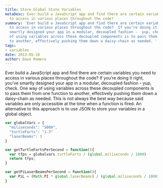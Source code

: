 ```yaml
---
title: Store Global State Variables
metaDesc: Ever build a JavaScript app and find there are certain variables you need
  to access in various places throughout the code?
summary: 'Ever build a JavaScript app and find there are certain variables you need
  to access in various places throughout the code?  If you’re doing it right, you’ve
  smartly designed your app in a modular, decoupled fashion -  yup, check. One way
  of using variables across these decoupled components is to pass them from one function
  to another, effectively pushing them down a daisy-chain as needed. '
tags:
- variables
date: 2013-05-16
author: Dave Romero
---
```


Ever build a JavaScript app and find there are certain variables you need to access in various places throughout the code?  If you’re doing it right, you’ve smartly designed your app in a modular, decoupled fashion -  yup, check. One way of using variables across these decoupled components is to pass them from one function to another, effectively pushing them down a daisy-chain as needed.  This is not always the best way because said variables are only accessible at the time when a function is fired.  An alternative to this approach is to use JSON to store your variables in a global object.

```js
var globalVars = {
  "miliseconds": "5000",
  "turtleFarts": "1.3"
  "laserBeams": 3
}

var getTurtleFartsPerSecond = function(){
  var tfps = globalvars.turtleFarts / (global.miliseconds / 1000)
  return tfps;
}

var getPiLaserBeamsPerSecond = function(){
  var PiL = (Math.PI * global.laserBeams) / (global.miliseconds / 1000)
}
```
